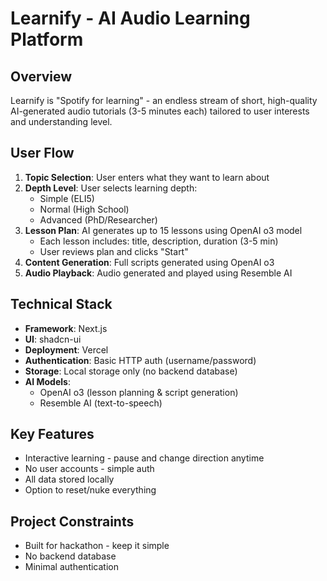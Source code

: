 # Learnify - AI Audio Learning Platform

## Overview
Learnify is "Spotify for learning" - an endless stream of short, high-quality AI-generated audio tutorials (3-5 minutes each) tailored to user interests and understanding level.

## User Flow
1. **Topic Selection**: User enters what they want to learn about
2. **Depth Level**: User selects learning depth:
   - Simple (ELI5)
   - Normal (High School)
   - Advanced (PhD/Researcher)
3. **Lesson Plan**: AI generates up to 15 lessons using OpenAI o3 model
   - Each lesson includes: title, description, duration (3-5 min)
   - User reviews plan and clicks "Start"
4. **Content Generation**: Full scripts generated using OpenAI o3
5. **Audio Playback**: Audio generated and played using Resemble AI

## Technical Stack
- **Framework**: Next.js
- **UI**: shadcn-ui
- **Deployment**: Vercel
- **Authentication**: Basic HTTP auth (username/password)
- **Storage**: Local storage only (no backend database)
- **AI Models**: 
  - OpenAI o3 (lesson planning & script generation)
  - Resemble AI (text-to-speech)

## Key Features
- Interactive learning - pause and change direction anytime
- No user accounts - simple auth
- All data stored locally
- Option to reset/nuke everything

## Project Constraints
- Built for hackathon - keep it simple
- No backend database
- Minimal authentication